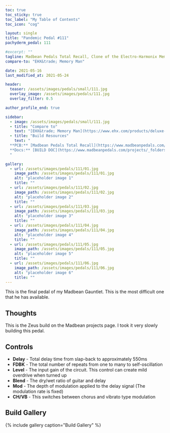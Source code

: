 ```yaml
---
toc: true
toc_sticky: true
toc_label: "My Table of Contents"
toc_icon: "cog"

layout: single
title: "Pandemic Pedal #111"
pachyderm_pedal: 111

#excerpt: ""
tagline: Madbean Pedals Total Recall, Clone of the Electro-Harmonix Memory Man<br>"It always seems impossible until it's done" - Nelson Mandela
compare-to: "EHX&trade; Memory Man"

date: 2021-05-16
last_modified_at: 2021-05-24

header:
  teaser: /assets/images/pedals/small/111.jpg
  overlay_image: /assets/images/pedals/111.jpg
  overlay_filter: 0.5

author_profile_end: true

sidebar:
  - image: /assets/images/pedals/small/111.jpg
  - title: "Compare to"
    text: "[EHX&trade; Memory Man](https://www.ehx.com/products/deluxe-memory-man/)"
  - title: "Build Resources"
    text: "
  **PCB:** [Madbean Pedals Total Recall](https://www.madbeanpedals.com/projects/index.html)<br>
  **Docs:** [BUILD DOC](https://www.madbeanpedals.com/projects/_folders/Delay/pdf/Total%20Recall.pdf)
  "

gallery:
  - url: /assets/images/pedals/111/01.jpg
    image_path: /assets/images/pedals/111/01.jpg
    alt: "placeholder image 1"
    title: ""
  - url: /assets/images/pedals/111/02.jpg
    image_path: /assets/images/pedals/111/02.jpg
    alt: "placeholder image 2"
    title: ""
  - url: /assets/images/pedals/111/03.jpg
    image_path: /assets/images/pedals/111/03.jpg
    alt: "placeholder image 3"
    title: ""
  - url: /assets/images/pedals/111/04.jpg
    image_path: /assets/images/pedals/111/04.jpg
    alt: "placeholder image 4"
    title: ""
  - url: /assets/images/pedals/111/05.jpg
    image_path: /assets/images/pedals/111/05.jpg
    alt: "placeholder image 5"
    title: ""
  - url: /assets/images/pedals/111/06.jpg
    image_path: /assets/images/pedals/111/06.jpg
    alt: "placeholder image 6"
    title: ""
---
```


This is the final pedal of my Madbean Gauntlet. This is the most difficult one that he has available.

## Thoughts

This is the Zeus build on the Madbean projects page. I took it very slowly building this pedal.

## Controls

* **Delay** - Total delay time from slap-back to approximately 550ms
* **FDBK** - The total number of repeats from one to many to self-oscillation
* **Level** - The input gain of the circuit. This control can create mild overdrive when turned up
* **Blend** - The dry/wet ratio of guitar and delay
* **Mod** - The depth of modulation applied to the delay signal (The modulation rate is fixed)
* **CH/VB** - This switches between chorus and vibrato type modulation

## Build Gallery

{% include gallery caption="Build Gallery" %}
